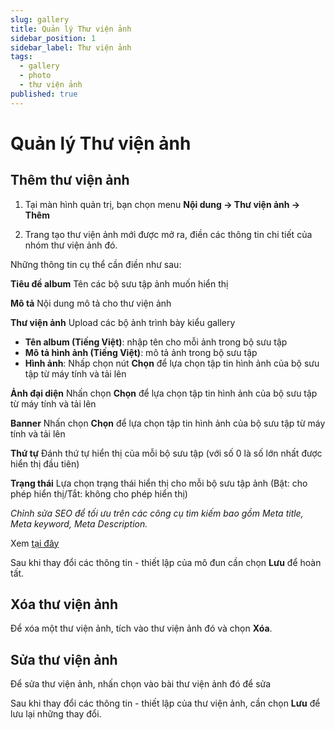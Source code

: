 ```yaml
---
slug: gallery
title: Quản lý Thư viện ảnh
sidebar_position: 1
sidebar_label: Thư viện ảnh
tags:
  - gallery
  - photo
  - thư viện ảnh
published: true
---
```

# Quản lý Thư viện ảnh

## Thêm thư viện ảnh

1. Tại màn hình quản trị, bạn chọn menu **Nội dung -> Thư viện ảnh -> Thêm**

2. Trang tạo thư viện ảnh mới được mở ra, điền các thông tin chi tiết của nhóm thư viện ảnh đó.

Những thông tin cụ thể cần điền như sau:

**Tiêu đề album** Tên các bộ sưu tập ảnh muốn hiển thị

**Mô tả** Nội dung mô tả cho thư viện ảnh

**Thư viện ảnh** Upload các bộ ảnh trình bày kiểu gallery
*   **Tên album (Tiếng Việt)**: nhập tên cho mỗi ảnh trong bộ sưu tập
*   **Mô tả hình ảnh (Tiếng Việt)**: mô tả ảnh trong bộ sưu tập
*   **Hình ảnh**: Nhấp chọn nút **Chọn** để lựa chọn tập tin hình ảnh của bộ sưu tập từ máy tính và tải lên

**Ảnh đại diện** Nhấn chọn **Chọn** để lựa chọn tập tin hình ảnh của bộ sưu tập từ máy tính và tải lên

**Banner** Nhấn chọn **Chọn** để lựa chọn tập tin hình ảnh của bộ sưu tập từ máy tính và tải lên

**Thứ tự** Đánh thứ tự hiển thị của mỗi bộ sưu tập (với số 0 là số lớn nhất được hiển thị đầu tiên)

**Trạng thái** Lựa chọn trạng thái hiển thị cho mỗi bộ sưu tập ảnh (Bật: cho phép hiển thị/Tắt: không cho phép hiển thị)

_Chỉnh sửa SEO để tối ưu trên các công cụ tìm kiếm bao gồm Meta title, Meta keyword, Meta Description._

Xem [tại đây](https://mkmate.osd.vn/docs/common/seo)

Sau khi thay đổi các thông tin - thiết lập của mô đun cần chọn **Lưu** để hoàn tất.

## Xóa thư viện ảnh

Để xóa một thư viện ảnh, tích vào thư viện ảnh đó và chọn **Xóa**.

## Sửa thư viện ảnh

Để sửa thư viện ảnh, nhấn chọn vào bài thư viện ảnh đó để sửa

Sau khi thay đổi các thông tin - thiết lập của thư viện ảnh, cần chọn **Lưu** để lưu lại những thay đổi.
